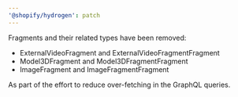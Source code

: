 ```yaml
---
'@shopify/hydrogen': patch
---
```


Fragments and their related types have been removed:

- ExternalVideoFragment and ExternalVideoFragmentFragment
- Model3DFragment and Model3DFragmentFragment
- ImageFragment and ImageFragmentFragment

As part of the effort to reduce over-fetching in the GraphQL queries.

